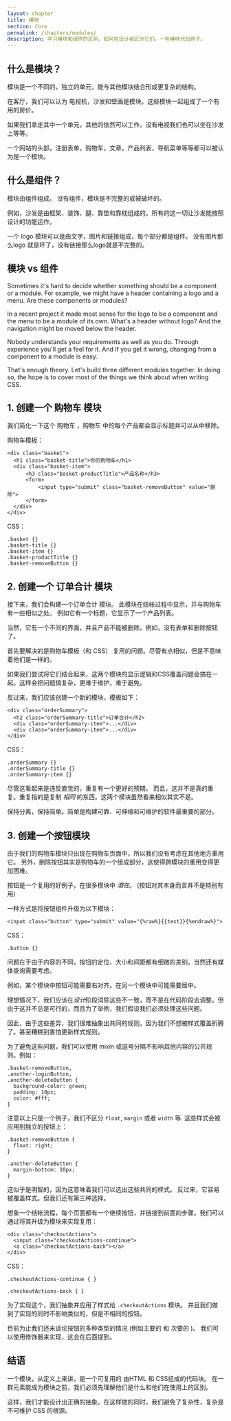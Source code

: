 ```yaml
---
layout: chapter
title: 模块
section: Core
permalink: /chapters/modules/
description: 学习模块和组件的区别，如何在设计者区分它们。一些模块代码例子。
---
```


## 什么是模块？

模块是一个不同的，独立的单元，能与其他模块结合形成更复杂的结构。

在客厅，我们可以认为 电视机，沙发和壁画是模块。这些模块一起组成了一个有用的房价。

如果我们拿走其中一个单元，其他的依然可以工作。没有电视我们也可以坐在沙发上等等。

一个网站的头部，注册表单，购物车，文章，产品列表，导航菜单等等都可以被认为是一个模块。

## 什么是组件？

模块由组件组成。 没有组件，模块是不完整的或被破坏的。

例如，沙发是由框架、装饰、腿、靠垫和靠枕组成的。所有的这一切让沙发能按照设计的功能运作。

一个 logo 模块可以是由文字，图片和链接组成，每个部分都是组件。 没有图片那么logo 就是坏了，没有链接那么logo就是不完整的。

## 模块 vs 组件

Sometimes it's hard to decide whether something should be a component or a module. For example, we might have a header containing a logo and a menu. Are these components or modules?

In a recent project it made most sense for the logo to be a component and the menu to be a module of its own. What's a header without logo? And the navigation might be moved below the header.

Nobody understands your requirements as well as you do. Through experience you'll get a feel for it. And if you get it wrong, changing from a component to a module is easy.

That's enough theory. Let's build three different modules together. In doing so, the hope is to cover most of the things we think about when writing CSS.

## 1. 创建一个 购物车 模块

我们简化一下这个 购物车 ，购物车 中的每个产品都会显示标题并可以从中移除。

购物车模板：

	<div class="basket">
	  <h1 class="basket-title">你的购物车</h1>
	  <div class="basket-item">
	      <h3 class="basket-productTitle">产品名称</h3>
          <form>
              <input type="submit" class="basket-removeButton" value="删除">
	      </form>
	  </div>
	</div>

CSS：

	.basket {}
	.basket-title {}
	.basket-item {}
	.basket-productTitle {}
	.basket-removeButton {}

## 2. 创建一个 订单合计 模块

接下来，我们会构建一个订单合计 模块。 此模块在结帐过程中显示，并与购物车有一些相似之处。 例如它有一个标题，它显示了一个产品列表。

当然，它有一个不同的界面，并且产品不能被删除。例如，没有表单和删除按钮了。

首先要解决的是购物车模板（和 CSS） 复用的问题。尽管有点相似，但是不意味着他们是一样的。

如果我们尝试将它们结合起来，这两个模块的显示逻辑和CSS覆盖问题会搞在一起。这样会把问题搞复杂，更难于维护，难于避免。

反过来，我们应该创建一个新的模块，模板如下：

	<div class="orderSummary">
	  <h2 class="orderSummary-title">订单合计</h2>
	  <div class="orderSummary-item">...</div>
	  <div class="orderSummary-item">...</div>
	</div>

CSS：

	.orderSummary {}
	.orderSummary-title {}
	.orderSummary-item {}

尽管这看起来是违反直觉的，重复有一个更好的预期。 而且，这并不是真的重复。重复指的是复制 *相同* 的东西。这两个模块虽然看来相似其实不是。

保持分离，保持简单。简单是构建可靠、可伸缩和可维护的软件最重要的部分。

## 3. 创建一个按钮模块

由于我们的购物车模块只出现在购物车页面中，所以我们没有考虑在其他地方重用它。 另外，删除按钮其实是购物车的一个组成部分，这使得跨模块的重用变得更加困难。

按钮是一个复用的好例子，在很多模块中 *潜在*。 (按钮对其本身而言并不是特别有用)

一种方式是将按钮组件升级为以下模块：

	<input class="button" type="submit" value="{%raw%}{{text}}{%endraw%}">

CSS：

	.button {}

问题在于由于内容的不同，按钮的定位、大小和间距都有细微的差别。当然还有媒体查询需要考虑。

例如，某个模块中按钮可能需要右对齐。在另一个模块中可能需要居中。

理想情况下，我们应该在*设计*阶段消除这些不一致，而不是在代码阶段去调整。但由于这并不总是可行的，而且为了举例，我们假设我们必须处理这些问题。

因此，由于这些差异，我们很难抽象出共同的规则，因为我们不想被样式覆盖折腾了。甚至糟糕到害怕更新样式规则。

为了避免这些问题，我们可以使用 mixin 或逗号分隔不影响其他内容的公共规则。例如：

	.basket-removeButton,
	.another-loginButton,
	.another-deleteButton {
      background-color: green;
      padding: 10px;
      color: #fff;
	}

注意以上只是一个例子，我们不区分 `float`, `margin` 或者 `width` 等. 这些样式会被应用到独立的按钮上：

	.basket-removeButton {
	  float: right;
	}

	.another-deleteButton {
	  margin-bottom: 10px;
	}

这似乎是明智的，因为这意味着我们可以选出这些共同的样式。 反过来，它容易被覆盖样式。但我们还有第三种选择。

想象一个结帐流程，每个页面都有一个继续按钮，并链接到前面的步骤。我们可以通过将其升级为模块来实现复用：

	<div class="checkoutActions">
	  <input class="checkoutActions-continue">
	  <a class="checkoutActions-back"></a>
	</div>

CSS：

	.checkoutActions-continue { }

	.checkoutActions-back { }

为了实现这个，我们抽象并应用了样式给 `.checkoutActions` 模块。 并且我们做到了实现的同时不影响类似的，但是不相同的按钮。

目前为止我们还未谈论按钮的多种类型的情况 (例如主要的 和 次要的 )。 我们可以使用修饰器来实现，这会在后面提到。

## 结语

一个模块，从定义上来讲，是一个可复用的 由HTML 和 CSS组成的代码块。 在一群元素能成为模块之前，我们必须先理解他们是什么和他们在使用上的区别。

这样，我们才能设计出正确的抽象。在这样做的同时，我们避免了复杂性，复杂是不可维护 CSS 的根源。
